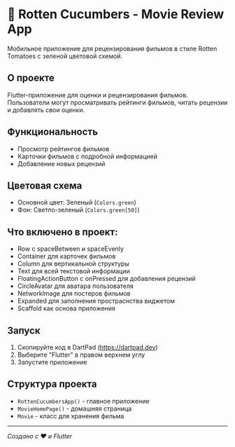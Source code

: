 # 🥒 Rotten Cucumbers - Movie Review App

Мобильное приложение для рецензирования фильмов в стиле Rotten Tomatoes с зеленой цветовой схемой.

## О проекте

Flutter-приложение для оценки и рецензирования фильмов. Пользователи могут просматривать рейтинги фильмов, читать рецензии и добавлять свои оценки.

## Функциональность

- Просмотр рейтингов фильмов
- Карточки фильмов с подробной информацией
- Добавление новых рецензий

## Цветовая схема

- Основной цвет: Зеленый (`Colors.green`)
- Фон: Светло-зеленый (`Colors.green[50]`)

##  Что включено в проект:
- Row с spaceBetween и spaceEvenly
- Container для карточек фильмов
- Column для вертикальной структуры
- Text для всей текстовой информации
- FloatingActionButton с onPressed для добавления рецензий
- CircleAvatar для аватара пользователя
- NetworkImage для постеров фильмов
- Expanded для заполнения простраснства виджетом
- Scaffold как основа приложения

## Запуск

1. Скопируйте код в DartPad (https://dartpad.dev)
2. Выберите "Flutter" в правом верхнем углу
3. Запустите приложение

## Структура проекта

- `RottenCucumbersApp()` - главное приложение
- `MovieHomePage()` - домашняя страница
- `Movie` - класс для хранения фильма

---

*Создано с ❤️ и Flutter*
